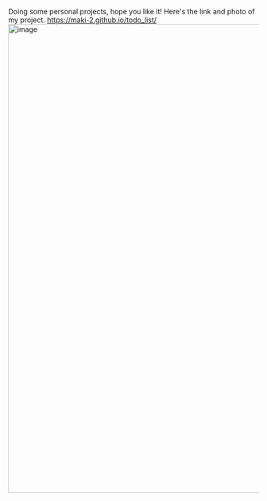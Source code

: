 Doing some personal projects, hope you like it! Here's the link and photo of my project.
https://maki-2.github.io/todo_list/ 
<img width="1919" height="943" alt="image" src="https://github.com/user-attachments/assets/fe229372-4eb9-49f8-949c-d343f83ba538" />
